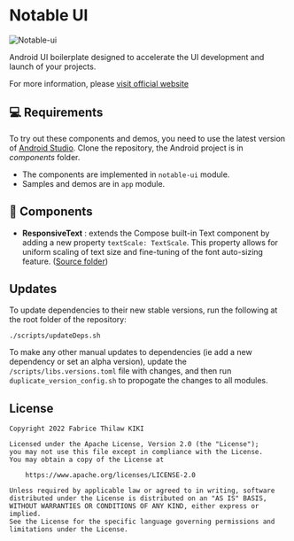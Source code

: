 # Notable UI

![Notable-ui](https://user-images.githubusercontent.com/13453007/214191039-a9531b83-4eb8-4540-97d2-11496ec70635.svg)

Android UI boilerplate designed to accelerate the UI development and launch of your projects.

For more information, please [visit official website](https://notableui.com)

💻 Requirements
------------
To try out these components and demos, you need to use the latest version of [Android Studio](https://developer.android.com/studio).
Clone the repository, the Android project is in *components* folder.

* The components are implemented in `notable-ui` module.
* Samples and demos are in `app` module.

💄 Components
------------

* **ResponsiveText** : extends the Compose built-in Text component by adding a new property `textScale: TextScale`.
This property allows for uniform scaling of text size and fine-tuning of the font auto-sizing feature. ([Source folder](https://github.com/fabricethilaw/notable-ui-compose/tree/develop/components/notable-ui/src/main/java/com/notable/ui/text))

## Updates

To update dependencies to their new stable versions, run the following at the root folder of the repository:

```
./scripts/updateDeps.sh
```

To make any other manual updates to dependencies (ie add a new dependency or set an alpha version), update the `/scripts/libs.versions.toml` file with changes, and then run `duplicate_version_config.sh` to propogate the changes to all modules.

## License
```
Copyright 2022 Fabrice Thilaw KIKI

Licensed under the Apache License, Version 2.0 (the "License");
you may not use this file except in compliance with the License.
You may obtain a copy of the License at

    https://www.apache.org/licenses/LICENSE-2.0

Unless required by applicable law or agreed to in writing, software
distributed under the License is distributed on an "AS IS" BASIS,
WITHOUT WARRANTIES OR CONDITIONS OF ANY KIND, either express or implied.
See the License for the specific language governing permissions and
limitations under the License.
```
